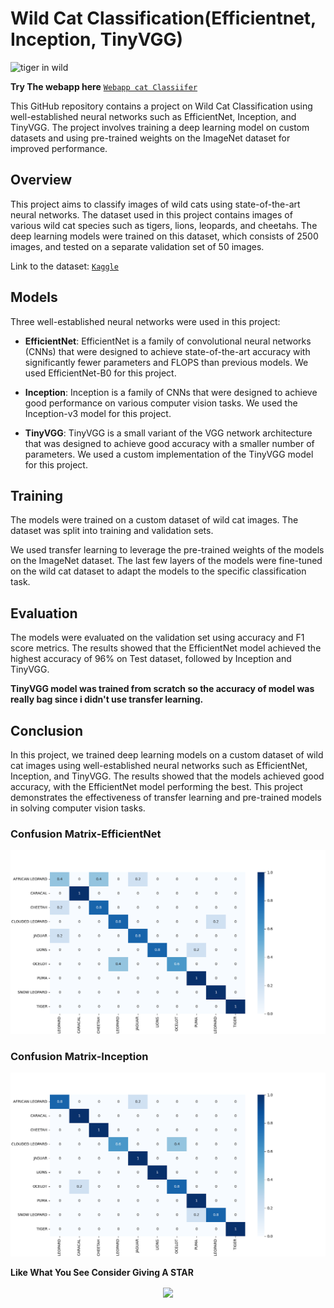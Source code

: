 # Wild Cat Classification(Efficientnet, Inception, TinyVGG)

![tiger in wild](https://www.goodnet.org/photos/281x197/31189_hd.jpg)

**Try The webapp here** [`Webapp cat Classiifer`](https://wild-cat-classifier-harikris.streamlit.app/)

This GitHub repository contains a project on Wild Cat Classification using well-established neural networks such as EfficientNet, Inception, and TinyVGG. The project involves training a deep learning model on custom datasets and using pre-trained weights on the ImageNet dataset for improved performance.

## Overview

This project aims to classify images of wild cats using state-of-the-art neural networks. The dataset used in this project contains images of various wild cat species such as tigers, lions, leopards, and cheetahs. The deep learning models were trained on this dataset, which consists of 2500 images, and tested on a separate validation set of 50 images.

Link to the dataset: [`Kaggle`](https://www.kaggle.com/datasets/gpiosenka/cats-in-the-wild-image-classification)

## Models

Three well-established neural networks were used in this project:

- **EfficientNet**: EfficientNet is a family of convolutional neural networks (CNNs) that were designed to achieve state-of-the-art accuracy with significantly fewer parameters and FLOPS than previous models. We used EfficientNet-B0 for this project.

- **Inception**: Inception is a family of CNNs that were designed to achieve good performance on various computer vision tasks. We used the Inception-v3 model for this project.

- **TinyVGG**: TinyVGG is a small variant of the VGG network architecture that was designed to achieve good accuracy with a smaller number of parameters. We used a custom implementation of the TinyVGG model for this project.

## Training

The models were trained on a custom dataset of wild cat images. The dataset was split into training and validation sets.

We used transfer learning to leverage the pre-trained weights of the models on the ImageNet dataset. The last few layers of the models were fine-tuned on the wild cat dataset to adapt the models to the specific classification task.

## Evaluation

The models were evaluated on the validation set using accuracy and F1 score metrics. The results showed that the EfficientNet model achieved the highest accuracy of 96% on Test dataset, followed by Inception and TinyVGG.

**TinyVGG model was trained from scratch so the accuracy of model was really bag since i didn't use transfer learning.**

## Conclusion

In this project, we trained deep learning models on a custom dataset of wild cat images using well-established neural networks such as EfficientNet, Inception, and TinyVGG. The results showed that the models achieved good accuracy, with the EfficientNet model performing the best. This project demonstrates the effectiveness of transfer learning and pre-trained models in solving computer vision tasks.

### Confusion Matrix-EfficientNet
![](cmatrixEffnet.png)

### Confusion Matrix-Inception
![](cmatrixInception.png)



**Like What You See Consider Giving A STAR**


<div align="center">
            <a href="https://www.buymeacoffee.com/harikris001" target="_blank" style="display: inline-block;">
                <img
                    src="https://img.shields.io/badge/Donate-Buy%20Me%20A%20Coffee-orange.svg?style=flat-square&logo=buymeacoffee" 
                    align="center"
                />
            </a></div>
